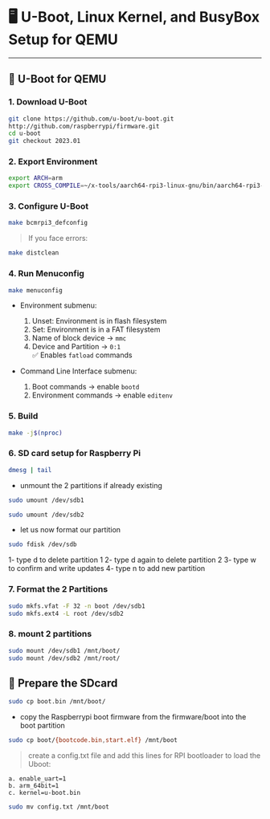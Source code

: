 # 🖥️ U-Boot, Linux Kernel, and BusyBox Setup for QEMU

---

## 🔹 U-Boot for QEMU

### 1. Download U-Boot
```bash
git clone https://github.com/u-boot/u-boot.git
http://github.com/raspberrypi/firmware.git
cd u-boot
git checkout 2023.01
```

### 2. Export Environment
```bash
export ARCH=arm
export CROSS_COMPILE=~/x-tools/aarch64-rpi3-linux-gnu/bin/aarch64-rpi3-linux-gnu
```

### 3. Configure U-Boot
```bash
make bcmrpi3_defconfig
```

> If you face errors:
```bash
make distclean
```

### 4. Run Menuconfig
```bash
make menuconfig
```
- Environment submenu:  
  1. Unset: Environment is in flash filesystem  
  2. Set: Environment is in a FAT filesystem  
  3. Name of block device → `mmc`  
  4. Device and Partition → `0:1`  
  ✅ Enables `fatload` commands  

- Command Line Interface submenu:  
  1. Boot commands → enable `bootd`  
  2. Environment commands → enable `editenv`

### 5. Build
```bash
make -j$(nproc)
```
### 6. SD card setup for Raspberry Pi
```bash
dmesg | tail
```
- unmount the 2 partitions if already existing
```bash
sudo umount /dev/sdb1

sudo umount /dev/sdb2
```
- let us now format our partition 
```bash
sudo fdisk /dev/sdb
```
1- type d to delete partition 1
2- type d again to delete partition 2
3- type w to confirm and write updates
4- type n to add new partition 

### 7. Format the 2 Partitions 
```bash
sudo mkfs.vfat -F 32 -n boot /dev/sdb1
sudo mkfs.ext4 -L root /dev/sdb2
```
### 8. mount 2 partitions
```bash
sudo mount /dev/sdb1 /mnt/boot/
sudo mount /dev/sdb2 /mnt/root/
```
##  🔹 Prepare the SDcard
```bash
sudo cp boot.bin /mnt/boot/
```
- copy the Raspberrypi boot firmware from the firmware/boot into the boot partition 
```bash 
sudo cp boot/{bootcode.bin,start.elf} /mnt/boot
```
> create a config.txt file and add this lines for RPI bootloader to load the Uboot:

    a. enable_uart=1
    b. arm_64bit=1
    c. kernel=u-boot.bin

```bash 
sudo mv config.txt /mnt/boot